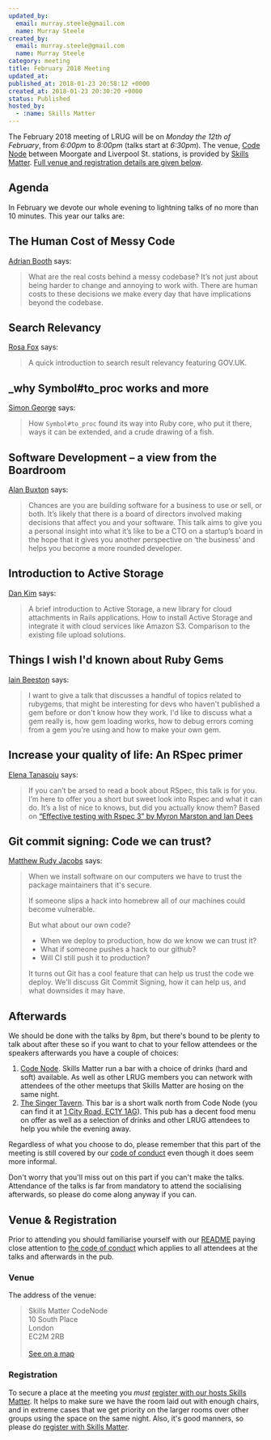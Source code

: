 ```yaml
---
updated_by:
  email: murray.steele@gmail.com
  name: Murray Steele
created_by:
  email: murray.steele@gmail.com
  name: Murray Steele
category: meeting
title: February 2018 Meeting
updated_at:
published_at: 2018-01-23 20:58:12 +0000
created_at: 2018-01-23 20:30:20 +0000
status: Published
hosted_by:
  - :name: Skills Matter
---
```


The February 2018 meeting of LRUG will be on *Monday the 12th of February*,
from _6:00pm_ to _8:00pm_ (talks start at _6:30pm_).  The venue, [Code
Node](skills-matter-venue) between Moorgate and Liverpool St. stations, is
provided by [Skills Matter](http://www.skillsmatter.com).  [Full venue and
registration details are given below](#feb18registration).

## Agenda

In February we devote our whole evening to lightning talks of no more than 10
minutes.  This year our talks are:

## The Human Cost of Messy Code

[Adrian Booth](https://twitter.com/Adrian1707) says:

> What are the real costs behind a messy codebase? It’s not just about being
> harder to change and annoying to work with. There are human costs to these
> decisions we make every day that have implications beyond the codebase.

## Search Relevancy

[Rosa Fox](https://twitter.com/rosaemerald) says:

> A quick introduction to search result relevancy featuring GOV.UK.

## \_why Symbol#to\_proc works and more

[Simon George](https://twitter.com/sfcgim) says:

> How `Symbol#to_proc` found its way into Ruby core, who put it there, ways it
> can be extended, and a crude drawing of a fish.

## Software Development – a view from the Boardroom

[Alan Buxton](https://twitter.com/alanbuxton) says:

> Chances are you are building software for a business to use or sell, or both.
> It’s likely that there is a board of directors involved making decisions that
> affect you and your software. This talk aims to give you a personal insight
> into what it’s like to be a CTO on a startup’s board in the hope that it
> gives you another perspective on ‘the business’ and helps you become a more
> rounded developer.

## Introduction to Active Storage

[Dan Kim](https://twitter.com/dankimio) says:

> A brief introduction to Active Storage, a new library for cloud attachments
> in Rails applications. How to install Active Storage and integrate it with
> cloud services like Amazon S3. Comparison to the existing file upload
> solutions.

## Things I wish I'd known about Ruby Gems

[Iain Beeston](https://twitter.com/iainbeeston) says:

> I want to give a talk that discusses a handful of topics related to rubygems,
> that might be interesting for devs who haven't published a gem before or don't
> know how they work. I'd like to discuss what a gem really is, how gem loading
> works, how to debug errors coming from a gem you're using and how to make your
> own gem.

## Increase your quality of life: An RSpec primer

[Elena Tanasoiu](https://twitter.com/elenatanasoiu) says:

> If you can’t be arsed to read a book about RSpec, this talk is for you. I’m
> here to offer you a short but sweet look into Rspec and what it can do. It’s
> a list of nice to knows, but did you actually know them? Based on [“Effective
> testing with Rspec 3” by Myron Marston and Ian Dees](https://pragprog.com/book/rspec3/effective-testing-with-rspec-3)

## Git commit signing: Code we can trust?

[Matthew Rudy Jacobs](https://twitter.com/matthewrudy) says:

> When we install software on our computers we have to trust the package maintainers that it's secure.
>
> If someone slips a hack into homebrew all of our machines could become vulnerable.
>
> But what about our own code?
> * When we deploy to production, how do we know we can trust it?
> * What if someone pushes a hack to our github?
> * Will CI still push it to production?
>
> It turns out Git has a cool feature that can help us trust the code we deploy.
> We'll discuss Git Commit Signing, how it can help us, and what downsides it may have.

## Afterwards

We should be done with the talks by 8pm, but there's bound to be plenty
to talk about after these so if you want to chat to your fellow attendees or
the speakers afterwards you have a couple of choices:

1. [Code Node][skills-matter-venue].  Skills Matter run a bar with a choice of
   drinks (hard and soft) available.  As well as other LRUG members you can
   network with attendees of the other meetups that Skills Matter are hosing on
   the same night.
2. [The Singer Tavern](http://singertavern.com/).  This bar is a short walk
   north from Code Node (you can find it at [1 City Road, EC1Y
   1AG](https://goo.gl/maps/w9kPu)).  This pub has a decent food menu on offer
   as well as a selection of drinks and other LRUG attendees to help you
   while the evening away.

Regardless of what you choose to do, please remember that this part of the
meeting is still covered by our [code of
conduct](http://readme.lrug.org/#code-of-condut) even though it does seem more
informal.

Don't worry that you'll miss out on this part if you can't make the talks.
Attendance of the talks is far from mandatory to attend the socialising
afterwards, so please do come along anyway if you can.

Venue & Registration <a name="feb18registration">&nbsp;</a>
-----------------------------------------------------------

Prior to attending you should familiarise yourself with our
[README](http://readme.lrug.org/) paying close attention to [the code of
conduct](http://readme.lrug.org/#code-of-conduct) which applies to
all attendees at the talks and afterwards in the pub.

### Venue

The address of the venue:

> Skills Matter CodeNode<br/>10 South Place<br/>London<br/>EC2M 2RB<br/><br/>[See on a map](https://goo.gl/maps/ONJT4)

### Registration

To secure a place at the meeting you *must* [register with our hosts
Skills Matter][skills-matter-event].  It helps to
make sure we have the room laid out with enough chairs, and in extreme cases
that we get priority on the larger rooms over other groups using the space on
the same night.  Also, it's good manners, so please do [register with Skills
Matter][skills-matter-event].

[skills-matter-venue]: https://skillsmatter.com/locations/264-skills-matter-codenode
[skills-matter-event]: https://skillsmatter.com/meetups/10571-lrug-february
